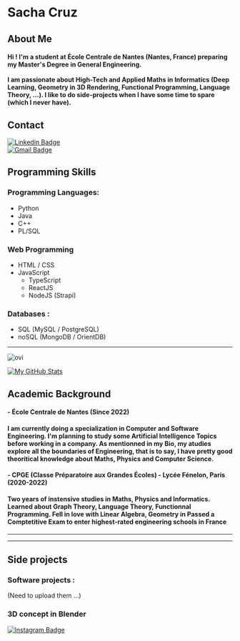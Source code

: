 <h1>Sacha Cruz</h1>

## About Me
<h4> 
  Hi ! I'm a student at École Centrale de Nantes (Nantes, France) preparing my Master's Degree in General Engineering. <br> <br>
  I am passionate about High-Tech and Applied Maths in Informatics (Deep Learning, Geometry in 3D Rendering, Functional Programming, Language Theory, ...). I like to do side-projects when I have some time to spare (which I never have). 
</h4>

## Contact
[![Linkedin Badge](https://img.shields.io/badge/-LinkedIn-0077B5?style=for-the-badge&logo=linkedin&logoColor=white&link=https://www.linkedin.com/in/cruzsacha//)](https://https://www.linkedin.com/in/cruzsacha//) <br>
[![Gmail Badge](https://img.shields.io/badge/-eMail-D14836?style=for-the-badge&logo=gmail&logoColor=white&link=mailto:sachacruzabsi@gmail.com)](mailto:sachacruzabsi@gmail.com)

## Programming Skills

### Programming Languages:
- Python
- Java
- C++
- PL/SQL

### Web Programming
- HTML / CSS
- JavaScript
  - TypeScript
  - ReactJS
  - NodeJS (Strapi)
  
### Databases :
  - SQL (MySQL / PostgreSQL)
  - noSQL (MongoDB / OrientDB)
---

<img src="https://github-readme-stats.vercel.app/api/top-langs?username=54CHA-PJ&show_icons=true&exclude_repo=https://github.com/54CHA-PJ/OBJET-WoE&locale=en&theme=chartreuse-dark" alt="ovi" />

[![My GitHub Stats](https://github-readme-stats.vercel.app/api?username=54CHA-PJ)](https://github.com/54CHA-PJ/github-readme-stats)



## Academic Background

#### - École Centrale de Nantes (Since 2022)
<h4> 
  I am currently doing a specialization in Computer and Software Engineering.
  I'm planning to study some Artificial Intelligence Topics before working in a company.
  As mentionned in my Bio, my atudies explore all the boundaries of Engineering, that is to say, I have pretty good theoritical knowledge about Maths, Physics and Computer Science.
</h4>

#### - CPGE (Classe Préparatoire aux Grandes Écoles) - Lycée Fénelon, Paris (2020-2022)
<h4> 
  Two years of instensive studies in Maths, Physics and Informatics.<br>
  Learned about Graph Theory, Language Theory, Functionnal Programming.
  Fell in love with Linear Algebra, Geometry in 
  Passed a Comptetitive Exam to enter highest-rated engineering schools in France
</h4>


---
----
## Side projects

### Software projects : <br>
(Need to upload them ...)

### 3D concept in Blender <br>
[![Instagram Badge](https://img.shields.io/badge/-@54cha_pj_-E4405F?style=for-the-badge&logo=instagram&logoColor=white&link=https://www.instagram.com/54cha_pj?igsh=N2gxa202aHB2a284_/)](https://www.instagram.com/54cha_pj?igsh=N2gxa202aHB2a284_/) 
